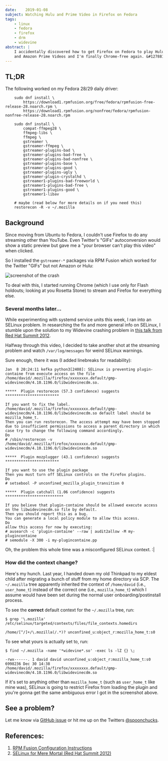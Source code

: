 ```yaml
---
date:    2019-01-08
subject: Watching Hulu and Prime Video in Firefox on Fedora
tags:
    - linux
    - fedora
    - firefox
    - drm
    - widevine
abstract: |
    I accidentally discovered how to get Firefox on Fedora to play Hulu
    and Amazon Prime Videos and I'm finally Chrome-free again. &#127881;.
---
```


## TL;DR

The following worked on my Fedora 28/29 daily driver:

```
    sudo dnf install \
        https://download1.rpmfusion.org/free/fedora/rpmfusion-free-release-28.noarch.rpm \
        https://download1.rpmfusion.org/nonfree/fedora/rpmfusion-nonfree-release-28.noarch.rpm

    sudo dnf install \
        compat-ffmpeg28 \
        ffmpeg-libs \
        ffmpeg \
        gstreamer \
        gstreamer-ffmpeg \
        gstreamer-plugins-bad \
        gstreamer-plugins-bad-free \
        gstreamer-plugins-bad-nonfree \
        gstreamer-plugins-base \
        gstreamer-plugins-good \
        gstreamer-plugins-ugly \
        gstreamer-plugin-crystalhd \
        gstreamer1-plugins-bad-freeworld \
        gstreamer1-plugins-bad-free \
        gstreamer1-plugins-good \
        gstreamer1-libav

    # maybe (read below for more details on if you need this)
    restorecon -R -v ~/.mozilla
```


## Background

Since moving from Ubuntu to Fedora, I couldn't use Firefox to do any
streaming other than YouTube.  Even Twitter's "GIFs" autoconversion
would show a static preview but gave me a "your browser can't play
this video" when clicked.

So I installed the `gstreamer-*` packages via RPM Fusion which
worked for the Twitter "GIFs" but not Amazon or Hulu:

![screenshot of the crash](/writing/attachments/widevine_plugin_crashed.png)

To deal with this, I started running Chrome (which I use only for
Flash holdouts; looking at you Rosetta Stone) to stream and Firefox
for everything else.

### Several months later...

While experimenting with systemd service units this week, I ran into
an SELinux problem.  In researching the fix and more general info on
SELinux, I stumble upon the solution to my Widevine crashing problem
in [this talk from Red Hat Summit 2012](https://www.youtube.com/watch?v=MxjenQ31b70).

Halfway through this video, I decided to take another shot at the
streaming problem and watch `/var/log/messages` for weird SELinux
warnings.

Sure enough, there it was (I added linebreaks for readability):

    Jan  8 20:24:11 kefka python3[2408]: SELinux is preventing plugin-containe from execute access on the file /home/david/.mozilla/firefox/xxxxxxxx.default/gmp-widevinecdm/4.10.1196.0/libwidevinecdm.so.

    *****  Plugin restorecon (57.3 confidence) suggests   ************************

    If you want to fix the label.
    /home/david/.mozilla/firefox/xxxxxxxx.default/gmp-widevinecdm/4.10.1196.0/libwidevinecdm.so default label should be mozilla_home_t.
    Then you can run restorecon. The access attempt may have been stopped due to insufficient permissions to access a parent directory in which case try to change the following command accordingly.
    Do
    # /sbin/restorecon -v /home/david/.mozilla/firefox/xxxxxxxx.default/gmp-widevinecdm/4.10.1196.0/libwidevinecdm.so

    *****  Plugin mozplugger (43.1 confidence) suggests   ************************

    If you want to use the plugin package
    Then you must turn off SELinux controls on the Firefox plugins.
    Do
    # setsebool -P unconfined_mozilla_plugin_transition 0

    *****  Plugin catchall (1.06 confidence) suggests   **************************

    If you believe that plugin-containe should be allowed execute access on the libwidevinecdm.so file by default.
    Then you should report this as a bug.
    You can generate a local policy module to allow this access.
    Do
    allow this access for now by executing:
    # ausearch -c 'plugin-containe' --raw | audit2allow -M my-plugincontaine
    # semodule -X 300 -i my-plugincontaine.pp

Oh, the problem this whole time was a misconfigured SELinux context. :|

### How did the context change?

Here's my hunch.  Last year, I handed down my old Thinkpad to my
eldest child after migrating a bunch of stuff from my home directory
via SCP. The `~/.mozilla` tree apparently inherited the context of
`/home/david` (i.e., `user_home_t`) instead of the correct one (i.e.,
`mozilla_home_t`) which I assume would have been set during the normal
user onboarding/postinstall process.

To see the **correct** default context for the `~/.mozilla` tree, run:

    $ grep '\.mozilla' /etc/selinux/targeted/contexts/files/file_contexts.homedirs

    /home/[^/]+/\.mozilla(/.*)?	unconfined_u:object_r:mozilla_home_t:s0

To see what yours is actually set to, run:

    $ find ~/.mozilla -name '*widevine*.so' -exec ls -lZ {} \;

    -rwx------. 1 david david unconfined_u:object_r:mozilla_home_t:s0 6998236 Dec 30 14:38 /home/david/.mozilla/firefox/xxxxxxxx.default/gmp-widevinecdm/4.10.1196.0/libwidevinecdm.so

If it's set to anything other than `mozilla_home_t` (such as
`user_home_t` like mine was), SELinux is going to restrict Firefox
from loading the plugin and you're gonna get the same ambiguous error
I got in the screenshot above.


## See a problem?

Let me know via [GitHub issue](https://github.com/dbazile/bazile.org/issues/new)
or hit me up on the Twitters [@spoonchucks](https://twitter.com/spoonchucks).


## References:

1. [RPM Fusion Configuration Instructions](https://rpmfusion.org/Configuration)
2. [SELinux for Mere Mortal (Red Hat Summit 2012)](https://www.youtube.com/watch?v=MxjenQ31b70)
